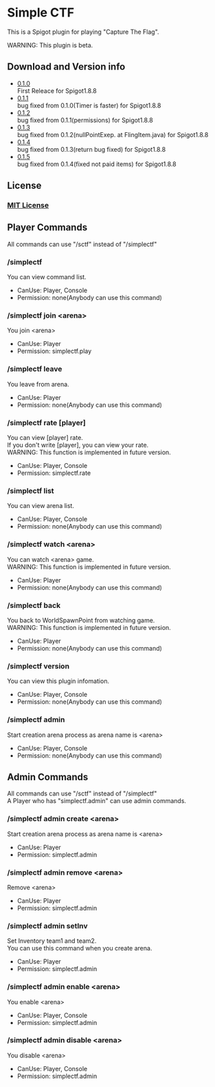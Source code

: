 # Simple CTF
This is a Spigot plugin for playing "Capture The Flag".

WARNING: This plugin is beta.  

## Download and Version info
- [0.1.0](https://github.com/Seaoftrees/SimpleCTF/tree/master/jar/0.1.0)  
  First Releace for Spigot1.8.8
- [0.1.1](https://github.com/Seaoftrees/SimpleCTF/tree/master/jar/0.1.1)  
  bug fixed from 0.1.0(Timer is faster) for Spigot1.8.8
- [0.1.2](https://github.com/Seaoftrees/SimpleCTF/tree/master/jar/0.1.2)  
  bug fixed from 0.1.1(permissions) for Spigot1.8.8
- [0.1.3](https://github.com/Seaoftrees/SimpleCTF/tree/master/jar/0.1.3)  
  bug fixed from 0.1.2(nullPointExep. at FlingItem.java) for Spigot1.8.8
- [0.1.4](https://github.com/Seaoftrees/SimpleCTF/tree/master/jar/0.1.4)  
  bug fixed from 0.1.3(return bug fixed) for Spigot1.8.8
- [0.1.5](https://github.com/Seaoftrees/SimpleCTF/tree/master/jar/0.1.5)  
  bug fixed from 0.1.4(fixed not paid items) for Spigot1.8.8

## License
### [MIT License](https://github.com/Seaoftrees/SimpleCTF/blob/master/LICENSE)

## Player Commands
All commands can use "/sctf" instead of "/simplectf"
### /simplectf
You can view command list.
- CanUse: Player, Console 
- Permission: none(Anybody can use this command)
### /simplectf join \<arena\>
You join \<arena\>  
- CanUse: Player  
- Permission: simplectf.play
### /simplectf leave
You leave from arena.  
- CanUse: Player
- Permission: none(Anybody can use this command)
### /simplectf rate \[player\]
You can view \[player\] rate.  
If you don't write \[player\], you can view your rate.  
WARNING: This function is implemented in future version.  
- CanUse: Player, Console
- Permission: simplectf.rate
### /simplectf list
You can view arena list.
- CanUse: Player, Console
- Permission: none(Anybody can use this command)
### /simplectf watch \<arena\>
You can watch \<arena\> game.  
WARNING: This function is implemented in future version.
- CanUse: Player
- Permission: none(Anybody can use this command)
### /simplectf back
You back to WorldSpawnPoint from watching game.  
WARNING: This function is implemented in future version.
- CanUse: Player
- Permission: none(Anybody can use this command)
### /simplectf version
You can view this plugin infomation.
- CanUse: Player, Console
- Permission: none(Anybody can use this command)
### /simplectf admin
Start creation arena process as arena name is \<arena\>
- CanUse: Player, Console
- Permission: none(Anybody can use this command)

## Admin Commands
All commands can use "/sctf" instead of "/simplectf"  
A Player who has "simplectf.admin" can use admin commands.
### /simplectf admin create \<arena\>
Start creation arena process as arena name is \<arena\>
- CanUse: Player
- Permission: simplectf.admin
### /simplectf admin remove \<arena\> 
Remove \<arena\>
- CanUse: Player
- Permission: simplectf.admin
### /simplectf admin setInv
Set Inventory team1 and team2.  
You can use this command when you create arena.
- CanUse: Player
- Permission: simplectf.admin
### /simplectf admin enable \<arena\>
You enable \<arena\>
- CanUse: Player, Console
- Permission: simplectf.admin
### /simplectf admin disable \<arena\> 
You disable \<arena\>
- CanUse: Player, Console
- Permission: simplectf.admin